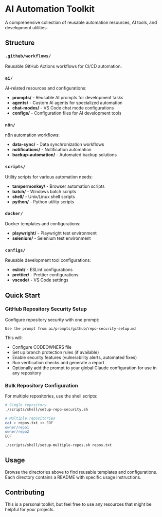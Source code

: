 # AI Automation Toolkit

A comprehensive collection of reusable automation resources, AI tools, and development utilities.

## Structure

### `.github/workflows/`
Reusable GitHub Actions workflows for CI/CD automation.

### `ai/`
AI-related resources and configurations:
- **prompts/** - Reusable AI prompts for development tasks
- **agents/** - Custom AI agents for specialized automation
- **chat-modes/** - VS Code chat mode configurations
- **configs/** - Configuration files for AI development tools

### `n8n/`
n8n automation workflows:
- **data-sync/** - Data synchronization workflows
- **notifications/** - Notification automation
- **backup-automation/** - Automated backup solutions

### `scripts/`
Utility scripts for various automation needs:
- **tampermonkey/** - Browser automation scripts
- **batch/** - Windows batch scripts
- **shell/** - Unix/Linux shell scripts
- **python/** - Python utility scripts

### `docker/`
Docker templates and configurations:
- **playwright/** - Playwright test environment
- **selenium/** - Selenium test environment

### `configs/`
Reusable development tool configurations:
- **eslint/** - ESLint configurations
- **prettier/** - Prettier configurations
- **vscode/** - VS Code settings

## Quick Start

### GitHub Repository Security Setup

Configure repository security with one prompt:

```
Use the prompt from ai/prompts/github/repo-security-setup.md
```

This will:
- Configure CODEOWNERS file
- Set up branch protection rules (if available)
- Enable security features (vulnerability alerts, automated fixes)
- Run verification checks and generate a report
- Optionally add the prompt to your global Claude configuration for use in any repository

### Bulk Repository Configuration

For multiple repositories, use the shell scripts:

```bash
# Single repository
./scripts/shell/setup-repo-security.sh

# Multiple repositories
cat > repos.txt << EOF
owner/repo1
owner/repo2
EOF

./scripts/shell/setup-multiple-repos.sh repos.txt
```

## Usage

Browse the directories above to find reusable templates and configurations. Each directory contains a README with specific usage instructions.

## Contributing

This is a personal toolkit, but feel free to use any resources that might be helpful for your projects.
